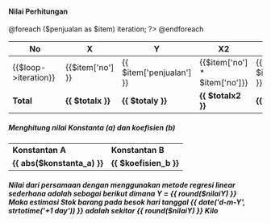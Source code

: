 <div class="col-lg-12 col-md-12">
    <div class="card">
        <div class="card-body">
            <h4>Nilai Perhitungan</h4>
            <div class="table-responsive">
                <table id="penjualan" class="table table-bordered mb-0">
                    <thead>
                        <tr class="text-center">
                            <th width="5%">No</th>
                            <th width="15%">X</th>
                            <th width="15%">Y</th>
                            <th width="20%">X2</th>
                            <th width="20%">Y2</th>
                            <th width="25%">XY</th>
                        </tr>
                    </thead>
                    <tbody>
                        @foreach ($penjualan as $item)
                        <tr class="text-center">
                            <td>{{$loop->iteration}}</td>
                            <td>{{$item['no'] }}</td>
                            <td>{{ $item['penjualan'] }}</td>
                            <td>{{$item['no'] * $item['no']}}</td>
                            <td>{{ $item['penjualan']*$item['penjualan'] }}</td>
                            <td>{{ $item['no']*$item['penjualan'] }}</td>
                        </tr>
                        <?php $totalno += $loop->iteration; ?>
                        <?php $totalx += $item['no']; ?>
                        <?php $totaly += $item['penjualan']; ?>
                        <?php $totalx2 += $item['no']*$item['no']; ?>
                        <?php $totaly2 += $item['penjualan'] * $item['penjualan']; ?>
                        <?php $totalxy += $item['no'] * $item['penjualan']; ?>
                    @endforeach
                    <tr class="text-center">
                        <td><strong>Total</strong></td>
                        <td><strong>{{ $totalx }}</strong></td>
                        <td><strong>{{ $totaly }}</strong></td>
                        <td><strong>{{ $totalx2 }}</strong></td>
                        <td><strong>{{ $totaly2 }}</strong></td>
                        <td><strong>{{ $totalxy }}</strong></td>
                    </tr>
                    </tbody>
                </table>
            </div>
        </div>
    </div>
</div>

<div class="col-lg-12">
    <div class="card">
        <div class="card-body">
            <h5>Menghitung nilai Konstanta (a) dan koefisien (b)</h5>
        <?php $konstanta_a = (($totaly*$totalx2) - ($totaly*$totalxy)) / (($totalno*$totalx2) - ($totalx*$totalx) )  ?>
        <?php $koefisien_b = (($totalno*$totalxy) - ($totalx*$totaly)) / (($totalno*$totalx2) - ($totalx*$totalx) )  ?>
            <div class="table-responsive">
                <table class="table table-bordered mb-0">
                    <tr class="text-center">
                        <td><strong>Konstantan A</strong></td>
                        <td><strong>Konstantan B</strong></td>
                    </tr>
                    <tr class="text-center">
                        <td><strong>{{ abs($konstanta_a) }}</strong></td>
                        <td><strong>{{ $koefisien_b }}</strong></td>
                    </tr>
                </table>
            </div>
            <?php $nilaiY = abs($konstanta_a) + ($koefisien_b*22)  ?>
            <h5>Nilai dari persamaan dengan menggunakan metode regresi linear sederhana adalah sebagai berikut dimana Y = <strong>{{ round($nilaiY) }}</strong> <br />
            Maka estimasi Stok barang pada besok hari tanggal {{ date('d-m-Y', strtotime('+1 day')) }} adalah sekitar {{ round($nilaiY) }} Kilo</h5>
        </div>
    </div>
</div>